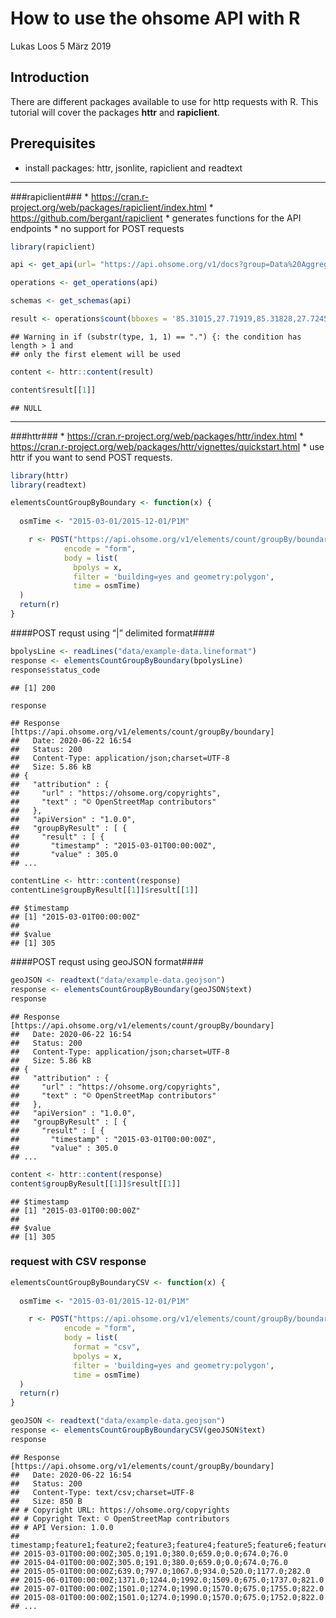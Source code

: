 How to use the ohsome API with R
================
Lukas Loos
5 März 2019

## Introduction

There are different packages available to use for http requests with R.
This tutorial will cover the packages **httr** and **rapiclient**.

## Prerequisites

  - install packages: httr, jsonlite, rapiclient and readtext

-----

\#\#\#rapiclient\#\#\# \*
<https://cran.r-project.org/web/packages/rapiclient/index.html> \*
<https://github.com/bergant/rapiclient> \* generates functions for the
API endpoints \* no support for POST requests

``` r
library(rapiclient)

api <- get_api(url= "https://api.ohsome.org/v1/docs?group=Data%20Aggregation")

operations <- get_operations(api)

schemas <- get_schemas(api)

result <- operations$count(bboxes = '85.31015,27.71919,85.31828,27.72459', filter = 'building=yes and type:polygon', time = '2014-01-01/2017-01-01/P1Y')
```

    ## Warning in if (substr(type, 1, 1) == ".") {: the condition has length > 1 and
    ## only the first element will be used

``` r
content <- httr::content(result)

content$result[[1]]
```

    ## NULL

-----

\#\#\#httr\#\#\# \*
<https://cran.r-project.org/web/packages/httr/index.html> \*
<https://cran.r-project.org/web/packages/httr/vignettes/quickstart.html>
\* use httr if you want to send POST requests.

``` r
library(httr)
library(readtext)
```

``` r
elementsCountGroupByBoundary <- function(x) {
  
  osmTime <- "2015-03-01/2015-12-01/P1M"

    r <- POST("https://api.ohsome.org/v1/elements/count/groupBy/boundary",
            encode = "form",
            body = list(
              bpolys = x,
              filter = 'building=yes and geometry:polygon',
              time = osmTime)
  )  
  return(r)
}
```

\#\#\#\#POST requst using “|” delimited format\#\#\#\#

``` r
bpolysLine <- readLines("data/example-data.lineformat")
response <- elementsCountGroupByBoundary(bpolysLine)
response$status_code
```

    ## [1] 200

``` r
response
```

    ## Response [https://api.ohsome.org/v1/elements/count/groupBy/boundary]
    ##   Date: 2020-06-22 16:54
    ##   Status: 200
    ##   Content-Type: application/json;charset=UTF-8
    ##   Size: 5.86 kB
    ## {
    ##   "attribution" : {
    ##     "url" : "https://ohsome.org/copyrights",
    ##     "text" : "© OpenStreetMap contributors"
    ##   },
    ##   "apiVersion" : "1.0.0",
    ##   "groupByResult" : [ {
    ##     "result" : [ {
    ##       "timestamp" : "2015-03-01T00:00:00Z",
    ##       "value" : 305.0
    ## ...

``` r
contentLine <- httr::content(response)
contentLine$groupByResult[[1]]$result[[1]]
```

    ## $timestamp
    ## [1] "2015-03-01T00:00:00Z"
    ## 
    ## $value
    ## [1] 305

\#\#\#\#POST requst using geoJSON format\#\#\#\#

``` r
geoJSON <- readtext("data/example-data.geojson")
response <- elementsCountGroupByBoundary(geoJSON$text)
response
```

    ## Response [https://api.ohsome.org/v1/elements/count/groupBy/boundary]
    ##   Date: 2020-06-22 16:54
    ##   Status: 200
    ##   Content-Type: application/json;charset=UTF-8
    ##   Size: 5.86 kB
    ## {
    ##   "attribution" : {
    ##     "url" : "https://ohsome.org/copyrights",
    ##     "text" : "© OpenStreetMap contributors"
    ##   },
    ##   "apiVersion" : "1.0.0",
    ##   "groupByResult" : [ {
    ##     "result" : [ {
    ##       "timestamp" : "2015-03-01T00:00:00Z",
    ##       "value" : 305.0
    ## ...

``` r
content <- httr::content(response)
content$groupByResult[[1]]$result[[1]]
```

    ## $timestamp
    ## [1] "2015-03-01T00:00:00Z"
    ## 
    ## $value
    ## [1] 305

### request with CSV response

``` r
elementsCountGroupByBoundaryCSV <- function(x) {
  
  osmTime <- "2015-03-01/2015-12-01/P1M"

    r <- POST("https://api.ohsome.org/v1/elements/count/groupBy/boundary",
            encode = "form",
            body = list(
              format = "csv",
              bpolys = x,
              filter = 'building=yes and geometry:polygon',
              time = osmTime)
  )  
  return(r)
}

geoJSON <- readtext("data/example-data.geojson")
response <- elementsCountGroupByBoundaryCSV(geoJSON$text)
response 
```

    ## Response [https://api.ohsome.org/v1/elements/count/groupBy/boundary]
    ##   Date: 2020-06-22 16:54
    ##   Status: 200
    ##   Content-Type: text/csv;charset=UTF-8
    ##   Size: 850 B
    ## # Copyright URL: https://ohsome.org/copyrights
    ## # Copyright Text: © OpenStreetMap contributors
    ## # API Version: 1.0.0
    ## timestamp;feature1;feature2;feature3;feature4;feature5;feature6;feature7
    ## 2015-03-01T00:00:00Z;305.0;191.0;380.0;659.0;0.0;674.0;76.0
    ## 2015-04-01T00:00:00Z;305.0;191.0;380.0;659.0;0.0;674.0;76.0
    ## 2015-05-01T00:00:00Z;639.0;797.0;1067.0;934.0;520.0;1177.0;282.0
    ## 2015-06-01T00:00:00Z;1371.0;1244.0;1992.0;1509.0;675.0;1737.0;821.0
    ## 2015-07-01T00:00:00Z;1501.0;1274.0;1990.0;1570.0;675.0;1755.0;822.0
    ## 2015-08-01T00:00:00Z;1501.0;1274.0;1990.0;1570.0;675.0;1752.0;822.0
    ## ...
